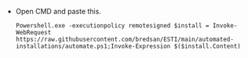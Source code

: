 * Open CMD and paste this.

      Powershell.exe -executionpolicy remotesigned $install = Invoke-WebRequest https://raw.githubusercontent.com/bredsan/ESTI/main/automated-installations/automate.ps1;Invoke-Expression $($install.Content)

